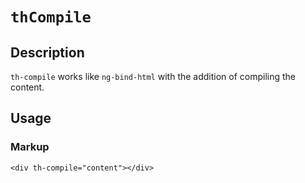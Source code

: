 # `thCompile`

## Description

`th-compile` works like `ng-bind-html` with the addition of compiling the content.

## Usage

### Markup
```
<div th-compile="content"></div>
```
